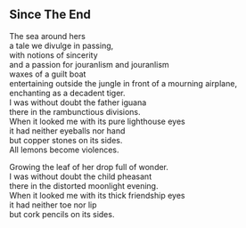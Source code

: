 Since The End
-------------
The sea around hers  
a tale we divulge in passing,  
with notions of sincerity  
and a passion for jouranlism and jouranlism  
waxes of a guilt boat  
entertaining outside the jungle in front of a mourning airplane,  
enchanting as a decadent tiger.  
I was without doubt the father iguana  
there in the rambunctious divisions.  
When it looked me with its pure lighthouse eyes  
it had neither eyeballs nor hand  
but copper stones on its sides.  
All lemons become violences.  
  
Growing the leaf of her drop full of wonder.  
I was without doubt the child pheasant  
there in the distorted moonlight evening.  
When it looked me with its thick friendship eyes  
it had neither toe nor lip  
but cork pencils on its sides.  
